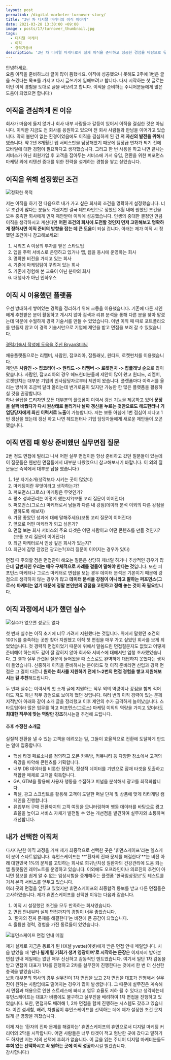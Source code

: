 ```yaml
---
layout: post
permalink: /digital-marketer-turnover-story/
title: "3년 차 디지털 마케터의 이직 이야기"
date: 2021-03-28 13:30:00 +09:00
image : posts/17/turnover_thumbnail.jpg
tags:
  - 디지털 마케터
  - 이직
  - 경력기술서
description: '3년 차 디지털 마케터로서 실제 이직을 준비하고 성공한 경험을 바탕으로 유용한 정보를 제공하고자 합니다.'
---
```


안녕하세요.<br>
요즘 이직을 준비하느라 글이 많이 뜸했네요. 이직에 성공했으니 못해도 2주에 1번은 글을 쓰겠다는 목표를 가지고 다시 글쓰기에 임해보려고 합니다. 다시 시작하는 첫 글로는 이번 이직 경험을 토대로 글을 써보려고 합니다. 이직을 준비하는 주니어분들에게 많은 도움이 되었으면 합니다:) 

## 이직을 결심하게 된 이유

회사가 마음에 들지 않거나 회사 내부 사람들과 갈등이 있어서 이직을 결심한 것은 아닙니다. 이직한 지금도 전 회사를 응원하고 있으며 전 회사 사람들과 만남을 이어가고 있습니다. 딱히 불만이 없는 환경이었음에도 이직을 결심하게 된 건 **저 자신의 발전을 위해**서였습니다. 약 2년 8개월간 웹 서비스만을 담당해왔기 때문에 팀장급 연차가 되기 전에 모바일에 대한 경험이 필요하다고 생각했습니다. 그리고 한 번 사용을 하고 나면 끝나는 서비스가 아닌 회원가입 후 고객을 잡아두는 서비스에 가서 유입, 전환을 위한 퍼포먼스 마케팅 외에 리텐션 증대를 위한 전략을 설계하는 경험을 쌓고 싶었습니다.

## 이직을 위해 설정했던 조건

![정확한 목적](/images/posts/17/dart.jpg)

저는 이직을 하기 전 다음으로 내가 가고 싶은 회사의 조건을 명확하게 설정했습니다. 너무 조건이 많다는 분들도 계셨지만 결국 데드라인으로 정했던 3월 내에 원했던 조건을 모두 충족한 회사에게 먼저 제안받아 이직에 성공했습니다. 인생의 중대한 결정인 만큼 이직을 생각하시고 계신다면 **어떤 조건의 회사에 도전할 것인지 먼저 고민해보고 명확하게 정하시면 이직 준비의 방향을 잡는 데 큰 도움**이 되실 겁니다. 아래는 제가 이직 시 정했던 조건이니 참고해보세요!

<ol>
  <li>시리즈 A 이상의 투자를 받은 스타트업</li>
  <li>앱을 주력 서비스로 운영하고 있거나 앱, 웹을 동시에 운영하는 회사</li>
  <li>명확한 비전을 가지고 있는 회사</li>
  <li>기존에 마케팅팀이 꾸려져 있는 회사</li>
  <li>기존에 경험해 본 교육이 아닌 분야의 회사</li>
  <li>대행사가 아닌 인하우스</li>
</ol>

## 이직 시 이용했던 플랫폼

우선 방대하게 쌓여있는 경력을 정리하기 위해 크몽을 이용했습니다. 기존에 다른 지인에게 추천받은 분이 활동하고 계시지 않아 검색과 리뷰 분석을 통해 다른 분을 찾아 맡겼는데 덕분에 수월하게 경력 기술서를 만들 수 있었습니다. 이번 이직 때 따로 포트폴리오를 만들지 않고 이 경력 기술서만으로 기업에 제안을 받고 면접을 보러 갈 수 있었습니다.

[경력기술서 작성에 도움을 주신 BryanStill님](https://kmong.com/gig/104584)

채용플랫폼으로는 리멤버, 사람인, 잡코리아, 잡플래닛, 원티드, 로켓펀치를 이용했습니다.<br>
제안은 **사람인 -> 잡코리아 -> 원티드 -> 리멤버 -> 로켓펀치 -> 잡플래닛 순**으로 많이 왔습니다. 사람인, 잡코리아의 경우 헤드헌터분들께 제안이 많이 왔고 원티드, 리멤버, 로켓펀치는 대부분 기업의 인사담당자로부터 제안이 왔습니다. 플랫폼마다 이력서를 올리는 방식이 조금씩 달라 올리는데 번거로움이 있지만 가능한 한 많은 플랫폼을 활용하실 것을 권장합니다.<br>
하나 꿀팁을 드리자면 모든 대부분의 플랫폼이 이력서 갱신 기능을 제공하고 있어 **문장을 살짝 바꿨다가 다시 원상태로 돌리거나 날짜 갱신을 누르는 것만으로도 헤드헌터나 기업담당자에게 최신 이력서로 노출**이 가능합니다. 저는 보통 아침에 1번 점심이 지나고 1번 갱신을 했는데 갱신 하고 나면 헤드헌터나 기업 담당자들에게 새로운 제안들이 오곤 했습니다.

## 이직 면접 때 항상 준비했던 실무면접 질문

2번 정도 면접에 털리고 나서 어떤 실무 면접이든 항상 준비하고 갔던 질문들이 있는데 이 질문들은 웬만한 면접들에서 대부분 나왔었으니 참고해보시기 바랍니다. 이 외의 질문들은 즉석에서 대부분 답을 했습니다:)

<ol>
  <li>1분 자기소개(생각보다 시키는 곳이 많았다)</li>
  <li>마케팅이란 무엇이라고 생각하는가?</li>
  <li>퍼포먼스(그로스) 마케팅은 무엇인가?</li>
  <li>평소 성과관리는 어떻게 했는지?(보통 꼬리 질문이 이어진다)</li>
  <li>퍼포먼스(그로스) 마케터로서 남들과 다른 내 강점(데이터 분석 이외의 다른 강점을 말하도록 해보자)</li>
  <li>가장 좋았던 성과에 대해 말해주세요(보통 꼬리 질문이 이어진다)</li>
  <li>앞으로 어떤 마케터가 되고 싶은가?</li>
  <li>면접 보는 회사 서비스의 주요 타겟은 어떤 사람이고 어떤 콘텐츠를 만들 것인지?(보통 꼬리 질문이 이어진다)</li>
  <li>최근 마케터로서 인상 깊은 회사가 있는지?</li>
  <li>최근에 감명 깊었던 광고는?(꼬리 질문이 이어지는 경우가 있다)</li>
</ol>

면접 때 주의할 점은 면접관이 해오는 질문은 상당히 제너럴 하거나 추상적인 경우가 많은데 **답변자인 우리는 매우 구체적으로 사례를 곁들여 말해야 한다는 것**입니다. 또한 퍼포먼스 마케터나 그로스 마케터로 면접을 보는 경우 데이터 분석은 기본이기 때문에 강점으로 생각하지 않는 경우가 많고 **데이터 분석을 강점이 아니라고 말하는 퍼포먼스(그로스) 마케터는 없기 때문에 정말 본인만의 강점을 고민하고 정해 놓는 것이 꼭 필요**합니다.

## 이직 과정에서 내가 했던 실수

![실수가 없으면 성공도 없다](/images/posts/17/fail_and_success.jpeg)

첫 번째 실수는 이직 초기에 너무 가려서 지원했다는 것입니다. 위에서 말했던 조건의 100%를 충족하는 곳만 찾아 지원했고 이직 첫 면접을 매우 가고 싶었던 회사를 보게 되었었습니다. 첫 경력직 면접이었기 때문에 위에서 말씀드린 면접질문지도 없었고 어떻게 준비해야 하는지도 감이 잘 잡히지 않아 회사와 서비스에 대해서만 엄청 조사했었습니다. 그 결과 실무 관련된 질문이 들어왔을 때 스스로도 완벽하게 대답하지 못했다는 생각이 들었습니다. 신중하게 이직을 준비하시는 분이라도 첫 이직 준비라면 신입과 경력 면접은 그 결이 다르니 **원하는 회사를 지원하기 전에 1~2번의 면접 경험을 쌓고 지원해보시는 걸 추천**해드립니다.<br>

두 번째 실수는 이력서의 첫 소개 글에 지원하는 직무 외의 역량이나 강점을 함께 적어 이도 저도 아닌 직무 강점으로 보이게 했던 것입니다. 여러 번의 이직 경력이 있는 분께 지적받아 아래와 같이 소개 글을 정리했고 이후 제안의 수가 급격하게 늘어났습니다. 스타트업이라 많은 업무를 하고 퍼포먼스(그로스) 마케팅 이외의 역량을 가지고 있더라도 **최대한 직무에 맞는 역량만 강조**하시는걸 추천해 드립니다.

#### 추후 수정한 소개글

실질적 전환을 낼 수 있는 고객을 데려오는 일, 그들이 효율적으로 전환에 도달하게 만드는 일에 집중합니다.

- 핵심 타겟 페르소나를 정의하고 오픈 카톡방, 커뮤니티 등 다양한 장소에서 고객의 욕망을 파악해 콘텐츠를 기획합니다.
- 내부 DB 데이터를 비롯한 정량적, 정성적 데이터를 기반으로 잠재 타겟을 도출하고 적합한 매체로 고객을 획득합니다.
- GA, GTM을 활용해 사용자 행동을 수집하고 퍼널을 분석해서 광고를 최적화합니다.
- 픽셀, 광고 스크립트를 활용해 고객이 도달한 퍼널 단계 및 상품에 맞게 리타게팅 캠페인을 진행합니다.
- 유입부터 구매 전환까지의 고객 여정을 모니터링하며 행동 데이터를 바탕으로 광고 효율을 높이고 서비스 자체가 발전될 수 있는 개선점을 발견하여 실무자와 소통하며 개선합니다.

## 내가 선택한 이직처

다사다난한 이직 과정을 거쳐 제가 최종적으로 선택한 곳은 '휴먼스케이프'라는 헬스케어 분야 스타트업입니다. 휴먼스케이프는 **'환자의 진짜 문제를 해결한다'**는 비전 아래 대한민국 1%의 문제를 고민하는 회사로 희귀난치성 질환자의 건강관리에 도움 되는 앱 플랫폼인 레어노트를 운영하고 있습니다. 이외에도 오프라인이나 의료진의 추천이 아니면 정보를 쉽게 알 수 없는 임상시험을 중개해주는 플랫폼 '한국임상정보'도 테스트를 거쳐 본격 서비스를 앞두고 있습니다. <br>여러 곳의 면접을 앞두고 있었지만 휴먼스케이프의 최종합격 통보를 받고 다른 면접들은 고사하였습니다. 제가 휴먼스케이프를 선택한 이유는 다음과 같습니다.

<ol>
  <li>이직 시 설정했던 조건을 모두 만족하는 회사였습니다.</li>
  <li>면접 안내부터 실제 면접까지의 경험이 너무 좋았습니다.</li>
  <li>'환자의 진짜 문제를 해결한다'는 비전에 큰 공감이 되었습니다.</li>
  <li>훌륭한 경력, 경험을 가진 동료들이 있었습니다.</li>
</ol>

![휴먼스케이프 면접 안내 메일](/images/posts/17/humanscape_email.png)

제가 실제로 지금은 동료가 된 HX셀 yvette(이벳)에게 받은 면접 안내 메일입니다. 처음 받았을 때 '**만나 뵙게 될 기회가 생겨 영광이며'로 시작하는 문장**은 이제까지 받아본 면접 안내 메일에는 없던 매우 신선하고 감동적인 멘트였습니다. 여기서 일단 1차 감동을 받고 면접이 대표가 1차를 진행하고 2차를 실무진이 진행한다는 것에서 한 번 더 신선한 충격을 받았습니다.<br>
보통 대부분의 회사의 경우 실무진이 1차 면접을 보고 2차 면접을 대표가 진행해서 실무진이 원하는 사람임에도 떨어지는 경우가 많이 발생합니다. 그 때문에 실무진은 계속해서 면접과 채용으로 인한 스트레스에 빠지고 업무 효율도 저하 될 수 있다고 생각하는데 휴먼스케이프는 대표가 바쁨에도 불구하고 실무진을 배려하여 1차 면접을 진행하고 있었습니다. 또한, 면접자도 배려해 1, 2차 면접을 함께 진행하는 시스템도 갖추고 있습니다. 이런 섬세함, 배려, 차별점이 휴먼스케이프를 선택하는 데에 제가 설정한 조건 못지않게 큰 영향을 끼쳤습니다.

이제 저는 '환자의 진짜 문제를 해결하는' 휴먼스케이프의 휴먼으로서 디지털 마케팅 커리어의 2막을 시작합니다. 어떤 사람들은 너무 타겟이 적고 험난한 곳에 갔다고 말하기도 하지만 저는 저의 선택에 후회가 없습니다. 이 글을 읽는 주니어 디지털 마케터분들도 **후회 없는 선택하시고 꼭 원하는 곳에 이직 성공**하시길 빌겠습니다. <br>감사합니다:) 